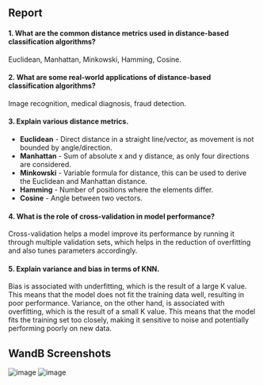 ## Report

#### 1. What are the common distance metrics used in distance-based classification algorithms?
Euclidean, Manhattan, Minkowski, Hamming, Cosine.

#### 2. What are some real-world applications of distance-based classification algorithms?
Image recognition, medical diagnosis, fraud detection.

#### 3. Explain various distance metrics.
- **Euclidean** - Direct distance in a straight line/vector, as movement is not bounded by angle/direction.
- **Manhattan** - Sum of absolute x and y distance, as only four directions are considered.
- **Minkowski** - Variable formula for distance, this can be used to derive the Euclidean and Manhattan distance.
- **Hamming** - Number of positions where the elements differ.
- **Cosine** - Angle between two vectors.

#### 4. What is the role of cross-validation in model performance?
Cross-validation helps a model improve its performance by running it through multiple validation sets, which helps in the reduction of overfitting and also tunes parameters accordingly.

#### 5. Explain variance and bias in terms of KNN.
Bias is associated with underfitting, which is the result of a large K value. This means that the model does not fit the training data well, resulting in poor performance. Variance, on the other hand, is associated with overfitting, which is the result of a small K value. This means that the model fits the training set too closely, making it sensitive to noise and potentially performing poorly on new data.

## WandB Screenshots
![image](https://github.com/user-attachments/assets/7aaa5768-64c4-4841-b6bd-bca4bcd93880)
![image](https://github.com/user-attachments/assets/ffd6db4f-5000-4ff8-9450-acb7b5d8dab4)
